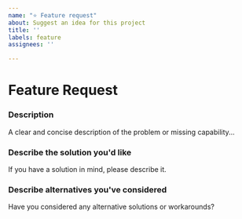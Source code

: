 ```yaml
---
name: "⭐️ Feature request"
about: Suggest an idea for this project
title: ''
labels: feature
assignees: ''

---
```


<!--

Oh hi there!

To expedite issue processing please search open and closed issues before submitting a new one.
Existing issues often contain information about workarounds, resolution, or progress updates.

-->

# Feature Request

### Description
<!-- edit: --> A clear and concise description of the problem or missing capability...

### Describe the solution you'd like
<!-- edit: --> If you have a solution in mind, please describe it.

### Describe alternatives you've considered
<!-- edit: --> Have you considered any alternative solutions or workarounds?
